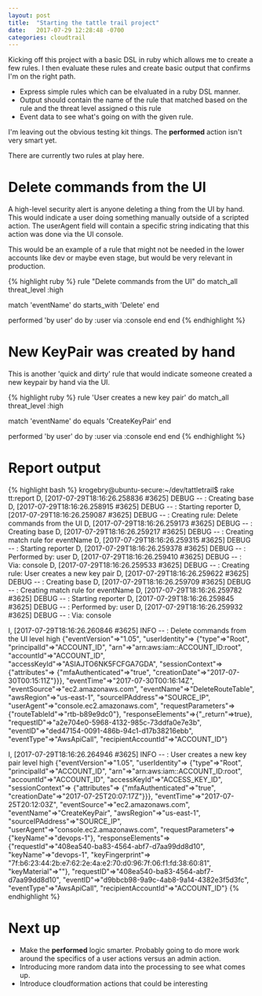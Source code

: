 ```yaml
---
layout: post
title:  "Starting the tattle trail project"
date:   2017-07-29 12:28:48 -0700
categories: cloudtrail
---
```


<p>
Kicking off this project with a basic DSL in ruby which allows me to create a few rules.  I then evaluate these rules and create basic output that confirms I'm on the right path.
</p>

<ul>
  <li>Express simple rules which can be elvaluated in a ruby DSL manner.</li>
  <li>Output should contain the name of the rule that matched based on the rule and the threat level assigned o this rule</li>
  <li>Event data to see what's going on with the given rule.</li>
</ul>

<p>
I'm leaving out the obvious testing kit things.  The <b>performed</b> action isn't very smart yet.
</p>

<p>
There are currently two rules at play here.
</p>

<h1>Delete commands from the UI</h1>

<p>
A high-level security alert is anyone deleting a thing from the UI by hand.  This would indicate a user doing something manually outside of a scripted action.
The userAgent field will contain a specific string indicating that this action was done via the UI console.
</p>

<p>
This would be an example of a rule that might not be needed in the lower accounts like dev or maybe even stage, but would be very relevant in production.
</p>

{% highlight ruby %}
rule "Delete commands from the UI" do
  match_all
  threat_level  :high

  match 'eventName' do
    starts_with 'Delete'
  end

  performed 'by user' do
    by :user
    via :console
  end
end
{% endhighlight %}

<h1>New KeyPair was created by hand</h1>

<p>
This is another 'quick and dirty' rule that would indicate someone created a new keypair by hand via the UI.
</p>

{% highlight ruby %}
rule 'User creates a new key pair' do
  match_all
  threat_level  :high

  match 'eventName' do
    equals 'CreateKeyPair'
  end

  performed 'by user' do
    by :user
    via :console
  end
end
{% endhighlight %}



<h1>Report output</h1>

{% highlight bash %}
krogebry@ubuntu-secure:~/dev/tattletrail$ rake tt:report
D, [2017-07-29T18:16:26.258836 #3625] DEBUG -- : Creating base
D, [2017-07-29T18:16:26.258915 #3625] DEBUG -- : Starting reporter
D, [2017-07-29T18:16:26.259087 #3625] DEBUG -- : Creating rule: Delete commands from the UI
D, [2017-07-29T18:16:26.259173 #3625] DEBUG -- : Creating base
D, [2017-07-29T18:16:26.259217 #3625] DEBUG -- : Creating match rule for eventName
D, [2017-07-29T18:16:26.259315 #3625] DEBUG -- : Starting reporter
D, [2017-07-29T18:16:26.259378 #3625] DEBUG -- : Performed by: user
D, [2017-07-29T18:16:26.259410 #3625] DEBUG -- : Via: console
D, [2017-07-29T18:16:26.259533 #3625] DEBUG -- : Creating rule: User creates a new key pair
D, [2017-07-29T18:16:26.259622 #3625] DEBUG -- : Creating base
D, [2017-07-29T18:16:26.259709 #3625] DEBUG -- : Creating match rule for eventName
D, [2017-07-29T18:16:26.259782 #3625] DEBUG -- : Starting reporter
D, [2017-07-29T18:16:26.259845 #3625] DEBUG -- : Performed by: user
D, [2017-07-29T18:16:26.259932 #3625] DEBUG -- : Via: console

I, [2017-07-29T18:16:26.260846 #3625]  INFO -- : Delete commands from the UI level high
{"eventVersion"=>"1.05",
 "userIdentity"=>
  {"type"=>"Root",
   "principalId"=>"ACCOUNT_ID",
   "arn"=>"arn:aws:iam::ACCOUNT_ID:root",
   "accountId"=>"ACCOUNT_ID",
   "accessKeyId"=>"ASIAJTO6NK5FCFGA7GDA",
   "sessionContext"=>
    {"attributes"=>
      {"mfaAuthenticated"=>"true", "creationDate"=>"2017-07-30T00:15:11Z"}}},
 "eventTime"=>"2017-07-30T00:16:14Z",
 "eventSource"=>"ec2.amazonaws.com",
 "eventName"=>"DeleteRouteTable",
 "awsRegion"=>"us-east-1",
 "sourceIPAddress"=>"SOURCE_IP",
 "userAgent"=>"console.ec2.amazonaws.com",
 "requestParameters"=>{"routeTableId"=>"rtb-b89e9dc0"},
 "responseElements"=>{"_return"=>true},
 "requestID"=>"a2e704e0-5968-4132-985c-73ddfa0e7e3b",
 "eventID"=>"ded47154-0091-486b-94c1-d17b38216ebb",
 "eventType"=>"AwsApiCall",
 "recipientAccountId"=>"ACCOUNT_ID"}

I, [2017-07-29T18:16:26.264946 #3625]  INFO -- : User creates a new key pair level high
{"eventVersion"=>"1.05",
 "userIdentity"=>
  {"type"=>"Root",
   "principalId"=>"ACCOUNT_ID",
   "arn"=>"arn:aws:iam::ACCOUNT_ID:root",
   "accountId"=>"ACCOUNT_ID",
   "accessKeyId"=>"ACCESS_KEY_ID",
   "sessionContext"=>
    {"attributes"=>
      {"mfaAuthenticated"=>"true", "creationDate"=>"2017-07-25T20:07:17Z"}}},
 "eventTime"=>"2017-07-25T20:12:03Z",
 "eventSource"=>"ec2.amazonaws.com",
 "eventName"=>"CreateKeyPair",
 "awsRegion"=>"us-east-1",
 "sourceIPAddress"=>"SOURCE_IP",
 "userAgent"=>"console.ec2.amazonaws.com",
 "requestParameters"=>{"keyName"=>"devops-1"},
 "responseElements"=>
  {"requestId"=>"408ea540-ba83-4564-abf7-d7aa99dd8d10",
   "keyName"=>"devops-1",
   "keyFingerprint"=>
    "7f:b6:23:44:2b:e7:62:2e:4a:e2:70:d0:96:7f:06:f1:fd:38:60:81",
   "keyMaterial"=>"<sensitiveDataRemoved>"},
 "requestID"=>"408ea540-ba83-4564-abf7-d7aa99dd8d10",
 "eventID"=>"d9bbcb98-9a9c-4ab8-9a14-4382e3f5d3fc",
 "eventType"=>"AwsApiCall",
 "recipientAccountId"=>"ACCOUNT_ID"}
{% endhighlight %}

<h1>Next up</h1>

<ul>
	<li>Make the <b>performed</b> logic smarter.  Probably going to do more work around the specifics of a user actions versus an admin action.</li>
	<li>Introducing more random data into the processing to see what comes up.</li>
	<li>Introduce cloudformation actions that could be interesting</li>
</ul>


